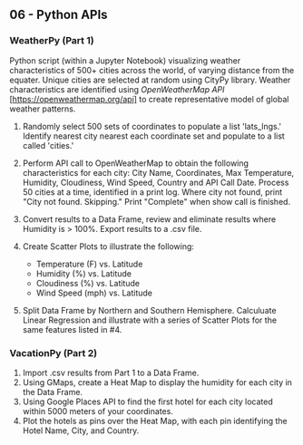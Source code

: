 ## 06 - Python APIs

### WeatherPy (Part 1)

Python script (within a Jupyter Notebook) visualizing weather characteristics of 500+ cities across the world, of varying distance from the equater. Unique cities are selected at random using CityPy library. Weather characteristics are identified using *OpenWeatherMap API* [https://openweathermap.org/api] to create representative model of global weather patterns. 

1. Randomly select 500 sets of coordinates to populate a list 'lats_lngs.' Identify nearest city nearest each coordinate set and populate to a list called 'cities.'

2. Perform API call to OpenWeatherMap to obtain the following characteristics for each city: City Name, Coordinates, Max Temperature, Humidity, Cloudiness, Wind Speed, Country and API Call Date. Process 50 cities at a time, identified in a print log. Where city not found, print "City not found. Skipping." Print "Complete" when show call is finished.

3. Convert results to a Data Frame, review and eliminate results where Humidity is > 100%. Export results to a .csv file.

4. Create Scatter Plots to illustrate the following:
    * Temperature (F) vs. Latitude
    * Humidity (%) vs. Latitude
    * Cloudiness (%) vs. Latitude
    * Wind Speed (mph) vs. Latitude

5. Split Data Frame by Northern and Southern Hemisphere. Calculuate Linear Regression and illustrate with a series of Scatter Plots for the same features listed in #4.

### VacationPy (Part 2)

1. Import .csv results from Part 1 to a Data Frame.
2. Using GMaps, create a Heat Map to display the humidity for each city in the Data Frame.
3. Using Google Places API to find the first hotel for each city located within 5000 meters of your coordinates. 
4. Plot the hotels as pins over the Heat Map, with each pin identifying the Hotel Name, City, and Country.